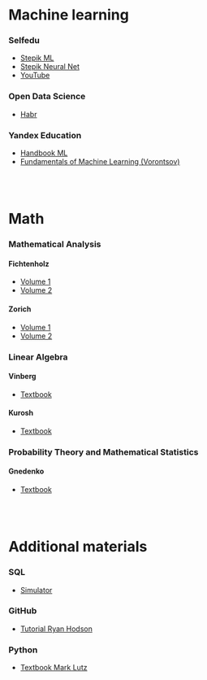 # Machine learning

### Selfedu
- [Stepik ML](https://stepik.org/course/209247/syllabus?auth=login)
- [Stepik Neural Net](https://stepik.org/course/227582/promo)
- [YouTube](https://youtube.com/playlist?list=PLA0M1Bcd0w8yv0XGiF1wjerjSZVSrYbjh&si=pjL8T8rHe03G91pz)

### Open Data Science
- [Habr](https://habr.com/ru/companies/ods/articles/322626/)

### Yandex Education
- [Handbook ML](https://education.yandex.ru/handbook/ml)
- [Fundamentals of Machine Learning (Vorontsov)](http://www.machinelearning.ru/wiki/images/6/6d/Voron-ML-1.pdf)

<br><br>

# Math

### Mathematical Analysis

#### Fichtenholz
- [Volume 1](http://www.cosmic-rays.ru/books51/02/1968Fixtengolz1.pdf)
- [Volume 2](http://www.cosmic-rays.ru/books51/02/1968Fixtengolz2.pdf)

#### Zorich
- [Volume 1](https://matan.math.msu.su/media/uploads/2020/03/V.A.Zorich-Kniga-I-10-izdanie-Corr.pdf)
- [Volume 2](https://matan.math.msu.su/media/uploads/2020/03/V.A.Zorich-Kniga-II-9-izdanie-Temp-Corr-3.pdf)

### Linear Algebra

#### Vinberg
- [Textbook](https://studfile.net/preview/2839127/)

#### Kurosh
- [Textbook](https://www.klex.ru/15ak)

### Probability Theory and Mathematical Statistics

#### Gnedenko
- [Textbook](https://nmetau.edu.ua/file/gnedenko1988.pdf)

<br><br>

# Additional materials

### SQL
- [Simulator](https://stepik.org/course/63054/syllabus?auth=login)

### GitHub
- [Tutorial Ryan Hodson](https://read.amazon.com/?asin=B00QFIA5OC)

### Python
- [Textbook Mark Lutz](https://npm.mipt.ru/confluence/download/attachments/4390998/%D0%9B%D1%83%D1%82%D1%86%20%D0%9C.%20%D0%98%D0%B7%D1%83%D1%87%D0%B0%D0%B5%D0%BC%20Python%20(4-%D0%B5%20%D0%B8%D0%B7%D0%B4%D0%B0%D0%BD%D0%B8%D0%B5,%202011).pdf?api=v2)
